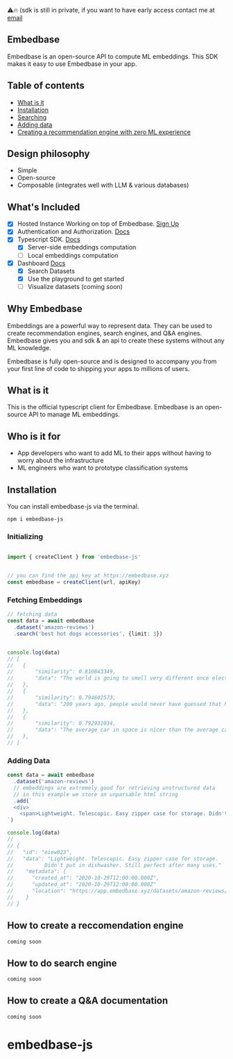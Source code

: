 ⚠️🔥 (sdk is still in private, if you want to have early access contact me at [email](mailto:ben@embedbase.xyz)
## Embedbase

Embedbase is an open-source API to compute ML embeddings. This SDK makes it easy to use Embedbase in your app.


## Table of contents
- [What is it](#what-is-it)
- [Installation](#installation)
- [Searching](#fetching-embeddings)
- [Adding data](#adding-data)
- [Creating a recommendation engine with zero ML experience](#how-to-create-a-reccomendation-engine)


## Design philosophy
- Simple
- Open-source
- Composable (integrates well with LLM & various databases)

## What's Included
- [x] Hosted Instance Working on top of Embedbase. [Sign Up](https://embedbase.xyz)
- [x] Authentication and Authorization. [Docs](https://docs.embedbase.xyz/auth)
- [x] Typescript SDK. [Docs](https://docs.embedbase.xyz/sdk)
  - [x] Server-side embeddings computation
  - [ ] Local embeddings computation 
- [x] Dashboard [Docs](https://docs.embedbase.xyz/dashboard)
  - [x] Search Datasets
  - [x] Use the playground to get started
  - [ ] Visualize datasets (coming soon)

## Why Embedbase

Embeddings are a powerful way to represent data. They can be used to create recommendation engines, search engines, and Q&A engines. Embedbase gives you and sdk & an api to create these systems without any ML knowledge.

Embedbase is fully open-source and is designed to accompany you from your first line of code to shipping your apps to millions of users.

## What is it

This is the official typescript client for Embedbase. Embedbase is an open-source API to manage ML embeddings.

## Who is it for
- App developers who want to add ML to their apps without having to worry about the infrastructure
- ML engineers who want to prototype classification systems



## Installation


You can install embedbase-js via the terminal.


```
npm i embedbase-js
```


### Initializing
```ts

import { createClient } from 'embedbase-js'


// you can find the api key at https://embedbase.xyz
const embedbase = createClient(url, apiKey)

```

### Fetching Embeddings
```ts
// fetching data
const data = await embedbase
  .dataset('amazon-reviews')
  .search('best hot dogs accessories', {limit: 3})


console.log(data)
// [
//   {
//       "similarity": 0.810843349,
//       "data": "The world is going to smell very different once electric      vehicles become commonplace"
//   },
//   {
//       "similarity": 0.794602573,
//       "data": "200 years ago, people would never have guessed that humans in the future would communicate by silently tapping on glass"
//   },
//   {
//       "similarity": 0.792932034,
//       "data": "The average car in space is nicer than the average car on Earth"
//   },
// ]
```
### Adding Data

```js
const data = await embedbase
  .dataset('amazon-reviews')
  // embeddings are extremely good for retrieving unstructured data
  // in this example we store an unparsable html string
  .add(`
  <div>
    <span>Lightweight. Telescopic. Easy zipper case for storage. Didn't put in dishwasher. Still perfect after many uses.</span>
`)

console.log(data)
//
// {
//   "id": "eiew823",
//   "data": "Lightweight. Telescopic. Easy zipper case for storage.
//          Didn't put in dishwasher. Still perfect after many uses."
//    "metadata": {
//      "created_at": "2020-10-29T12:00:00.000Z",
//      "updated_at": "2020-10-29T12:00:00.000Z"
//      "location": "https://app.embedbase.xyz/datasets/amazon-reviews/
//    }
// }
```

## How to create a reccomendation engine

```js
coming soon


```

## How to do search engine

```js
coming soon
```

## How to create a Q&A documentation

```js
coming soon
```
# embedbase-js
